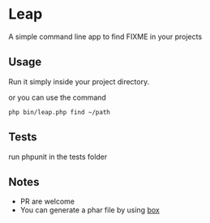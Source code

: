 # Leap

A simple command line app to find FIXME in your projects

## Usage

Run it simply inside your project directory.

or you can use the command

```
php bin/leap.php find ~/path
```


## Tests

run phpunit in the tests folder


## Notes

- PR are welcome
- You can generate a phar file by using [box](https://github.com/box-project/box2)